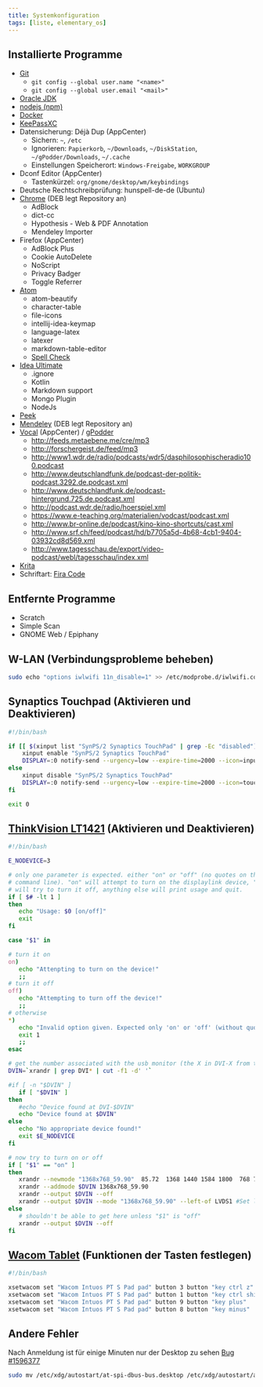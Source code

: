 ```yaml
---
title: Systemkonfiguration
tags: [liste, elementary_os]
---
```


## Installierte Programme

-   [Git](https://git-scm.com/download/linux)
    -   `git config --global user.name "<name>"`
    -   `git config --global user.email "<mail>"`
-   [Oracle JDK](https://launchpad.net/~webupd8team/+archive/ubuntu/java)
-   [nodejs (npm)](https://github.com/nodesource/distributions)
-   [Docker](https://docs.docker.com/engine/installation/linux/docker-ce/ubuntu/)
-   [KeePassXC](https://launchpad.net/~phoerious/+archive/ubuntu/keepassxc)
-   Datensicherung: Déjà Dup (AppCenter)
    -   Sichern: `~`, `/etc`
    -   Ignorieren: `Papierkorb`, `~/Downloads`, `~/DiskStation`, `~/gPodder/Downloads`, `~/.cache`
    -   Einstellungen Speicherort: `Windows-Freigabe`, `WORKGROUP`
-   Dconf Editor (AppCenter)
    -   Tastenkürzel: `org/gnome/desktop/wm/keybindings`
-   Deutsche Rechtschreibprüfung: hunspell-de-de (Ubuntu)
-   [Chrome](https://www.google.com/intl/de/chrome/browser/desktop/index.html) (DEB legt Repository an)
    -   AdBlock
    -   dict-cc
    -   Hypothesis - Web & PDF Annotation
    -   Mendeley Importer
-   Firefox (AppCenter)
    -   AdBlock Plus
    -   Cookie AutoDelete
    -   NoScript
    -   Privacy Badger
    -   Toggle Referrer
-   [Atom](https://launchpad.net/~webupd8team/+archive/ubuntu/atom?field.series_filter=xenial)
    -   atom-beautify
    -   character-table
    -   file-icons
    -   intellij-idea-keymap
    -   language-latex
    -   latexer
    -   markdown-table-editor
    -   [Spell Check](https://github.com/atom/spell-check/issues/161#issuecomment-336653098)
-   [Idea Ultimate](https://launchpad.net/~jonas-groeger/+archive/ubuntu/jetbrains)
    -   .ignore
    -   Kotlin
    -   Markdown support
    -   Mongo Plugin
    -   NodeJs
-   [Peek](https://code.launchpad.net/~peek-developers/+archive/ubuntu/stable)
-   [Mendeley](https://www.mendeley.com/guides/download-mendeley-desktop/ubuntu/instructions) (DEB legt Repository an)
-   [Vocal](https://github.com/needle-and-thread/vocal) (AppCenter) / [gPodder](https://launchpad.net/~thp/+archive/ubuntu/gpodder)
    -   <http://feeds.metaebene.me/cre/mp3>
    -   <http://forschergeist.de/feed/mp3>
    -   <http://www1.wdr.de/radio/podcasts/wdr5/dasphilosophischeradio100.podcast>
    -   <http://www.deutschlandfunk.de/podcast-der-politik-podcast.3292.de.podcast.xml>
    -   <http://www.deutschlandfunk.de/podcast-hintergrund.725.de.podcast.xml>
    -   <http://podcast.wdr.de/radio/hoerspiel.xml>
    -   <https://www.e-teaching.org/materialien/vodcast/podcast.xml>
    -   <http://www.br-online.de/podcast/kino-kino-shortcuts/cast.xml>
    -   <http://www.srf.ch/feed/podcast/hd/b7705a5d-4b68-4cb1-9404-03932cd8d569.xml>
    -   <http://www.tagesschau.de/export/video-podcast/webl/tagesschau/index.xml>
-   [Krita](https://launchpad.net/~kritalime/+archive/ubuntu/ppa)
-   Schriftart: [Fira Code](https://github.com/tonsky/FiraCode/wiki/Linux-instructions)

## Entfernte Programme

-   Scratch
-   Simple Scan
-   GNOME Web / Epiphany

## W-LAN (Verbindungsprobleme beheben)

```bash
sudo echo "options iwlwifi 11n_disable=1" >> /etc/modprobe.d/iwlwifi.conf
```

## Synaptics Touchpad (Aktivieren und Deaktivieren)

```bash
#!/bin/bash

if [[ $(xinput list "SynPS/2 Synaptics TouchPad" | grep -Ec "disabled") -eq 1 ]]; then
    xinput enable "SynPS/2 Synaptics TouchPad"
    DISPLAY=:0 notify-send --urgency=low --expire-time=2000 --icon=input-touchpad-symbolic --category=device.added "Touchpad aktiviert"
else
    xinput disable "SynPS/2 Synaptics TouchPad"
    DISPLAY=:0 notify-send --urgency=low --expire-time=2000 --icon=touchpad-disabled-symbolic --category=device.removed "Touchpad deaktiviert"
fi

exit 0
```

## [ThinkVision LT1421](https://github.com/srw2d/tvlt1421_ubuntu) (Aktivieren und Deaktivieren)

```bash
#!/bin/bash

E_NODEVICE=3

# only one parameter is expected. either "on" or "off" (no quotes on the
# command line). "on" will attempt to turn on the displaylink device, "off"
# will try to turn it off, anything else will print usage and quit.
if [ $# -lt 1 ]
then
   echo "Usage: $0 [on/off]"
   exit
fi

case "$1" in

# turn it on
on)
   echo "Attenpting to turn on the device!"
   ;;
# turn it off
off)
   echo "Attempting to turn off the device!"
   ;;
# otherwise
*)
   echo "Invalid option given. Expected only 'on' or 'off' (without quotes)"
   exit 1
   ;;
esac

# get the number associated with the usb monitor (the X in DVI-X from the
DVIN=`xrandr | grep DVI* | cut -f1 -d' '`

#if [ -n "$DVIN" ]
   if [ "$DVIN" ]
then
   #echo "Device found at DVI-$DVIN"
   echo "Device found at $DVIN"
else
   echo "No appropriate device found!"
   exit $E_NODEVICE
fi

# now try to turn on or off
if [ "$1" == "on" ]
then
   xrandr --newmode "1368x768_59.90"  85.72  1368 1440 1584 1800  768 769 772 795  -HSync +Vsync
   xrandr --addmode $DVIN 1368x768_59.90
   xrandr --output $DVIN --off
   xrandr --output $DVIN --mode "1368x768_59.90" --left-of LVDS1 #Set left of LVDS1 for X1's default monitor, if you use another monitor, change LVDS1 to match your monitor
else
   # shouldn't be able to get here unless "$1" is "off"
   xrandr --output $DVIN --off
fi
```

## [Wacom Tablet](http://linuxwacom.sourceforge.net/wiki/index.php?title=Consumer_Tablet_ExpressKey_Mapping_Issue) (Funktionen der Tasten festlegen)

```bash
#!/bin/bash

xsetwacom set "Wacom Intuos PT S Pad pad" button 3 button "key ctrl z"
xsetwacom set "Wacom Intuos PT S Pad pad" button 1 button "key ctrl shift z"
xsetwacom set "Wacom Intuos PT S Pad pad" button 9 button "key plus"
xsetwacom set "Wacom Intuos PT S Pad pad" button 8 button "key minus"
```

## Andere Fehler

Nach Anmeldung ist für einige Minuten nur der Desktop zu sehen [Bug #1596377](https://bugs.launchpad.net/elementaryos/+bug/1596377)

```bash
sudo mv /etc/xdg/autostart/at-spi-dbus-bus.desktop /etc/xdg/autostart/at-spi-dbus-bus.disabled
```
